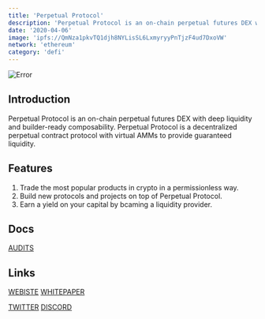 ```yaml
---
title: 'Perpetual Protocol'
description: 'Perpetual Protocol is an on-chain perpetual futures DEX with deep liquidity and builder ready composability'
date: '2020-04-06'
image: 'ipfs://QmNza1pkvTQ1djh8NYLisSL6LxmyryyPnTjzF4ud7DxoVW'
network: 'ethereum'
category: 'defi'
---
```


![Error](ipfs://QmTLgrwyg9BUWhX7hjm4YnNsMm3jyYq6uWXAsD5xQyYR8N)

## Introduction
Perpetual Protocol is an on-chain perpetual futures DEX with deep liquidity and builder-ready composability. Perpetual Protocol is a decentralized perpetual contract protocol with virtual AMMs to provide guaranteed liquidity.

## Features
1. Trade the most popular products in crypto in a permissionless way.
2. Build new protocols and projects on top of Perpetual Protocol.
3. Earn a yield on your capital by bcaming a liquidity provider.

## Docs

[AUDITS](ipfs://QmVaB7R5gnfuLgCMA8uNPRUo2GjVJRHpSqgwf2AGA7kJBo)

## Links

[WEBISTE](https://perp.com/)
[WHITEPAPER](https://www.notion.so/Strike-Protocol-9049cc65e99246d886a230972d0cbd60)

[TWITTER](https://twitter.com/perpprotocol)
[DISCORD](https://discord.com/invite/mYKKRTn)